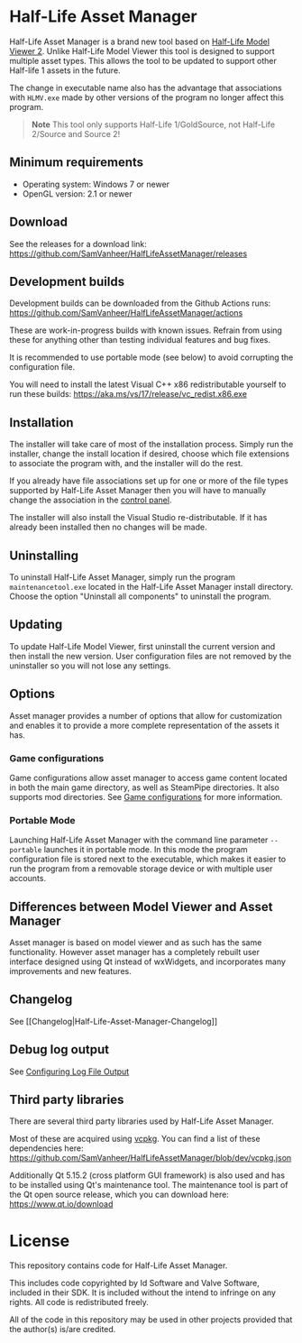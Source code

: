 # Half-Life Asset Manager

Half-Life Asset Manager is a brand new tool based on [Half-Life Model Viewer 2](https://github.com/SamVanheer/HalfLifeModelViewer2). Unlike Half-Life Model Viewer this tool is designed to support multiple asset types. This allows the tool to be updated to support other Half-life 1 assets in the future.

The change in executable name also has the advantage that associations with `HLMV.exe` made by other versions of the program no longer affect this program.

> **Note**
> This tool only supports Half-Life 1/GoldSource, not Half-Life 2/Source and Source 2!

## Minimum requirements

* Operating system: Windows 7 or newer
* OpenGL version: 2.1 or newer

## Download

See the releases for a download link: https://github.com/SamVanheer/HalfLifeAssetManager/releases

## Development builds

Development builds can be downloaded from the Github Actions runs: https://github.com/SamVanheer/HalfLifeAssetManager/actions

These are work-in-progress builds with known issues. Refrain from using these for anything other than testing individual features and bug fixes.

It is recommended to use portable mode (see below) to avoid corrupting the configuration file.

You will need to install the latest Visual C++ x86 redistributable yourself to run these builds: https://aka.ms/vs/17/release/vc_redist.x86.exe

## Installation

The installer will take care of most of the installation process. Simply run the installer, change the install location if desired, choose which file extensions to associate the program with, and the installer will do the rest.

If you already have file associations set up for one or more of the file types supported by Half-Life Asset Manager then you will have to manually change the association in the [control panel](https://www.thewindowsclub.com/change-file-associations-windows).

The installer will also install the Visual Studio re-distributable. If it has already been installed then no changes will be made.

## Uninstalling

To uninstall Half-Life Asset Manager, simply run the program `maintenancetool.exe` located in the Half-Life Asset Manager install directory. Choose the option "Uninstall all components" to uninstall the program.

## Updating

To update Half-Life Model Viewer, first uninstall the current version and then install the new version. User configuration files are not removed by the uninstaller so you will not lose any settings.

## Options

Asset manager provides a number of options that allow for customization and enables it to provide a more complete representation of the assets it has.

### Game configurations

Game configurations allow asset manager to access game content located in both the main game directory, as well as SteamPipe directories. It also supports mod directories. See [Game configurations](/docs/game-configurations.md) for more information.

### Portable Mode

Launching Half-Life Asset Manager with the command line parameter `--portable` launches it in portable mode. In this mode the program configuration file is stored next to the executable, which makes it easier to run the program from a removable storage device or with multiple user accounts.

## Differences between Model Viewer and Asset Manager

Asset manager is based on model viewer and as such has the same functionality. However asset manager has a completely rebuilt user interface designed using Qt instead of wxWidgets, and incorporates many improvements and new features.

## Changelog

See [[Changelog|Half-Life-Asset-Manager-Changelog]]

## Debug log output

See [Configuring Log File Output](/docs/configuring-log-output.md)

## Third party libraries

There are several third party libraries used by Half-Life Asset Manager.

Most of these are acquired using [vcpkg](https://vcpkg.io). You can find a list of these dependencies here: https://github.com/SamVanheer/HalfLifeAssetManager/blob/dev/vcpkg.json

Additionally Qt 5.15.2 (cross platform GUI framework) is also used and has to be installed using Qt's maintenance tool. The maintenance tool is part of the Qt open source release, which you can download here: https://www.qt.io/download

# License

This repository contains code for Half-Life Asset Manager.

This includes code copyrighted by Id Software and Valve Software, included in their SDK. It is included without the intend to infringe on any rights.
All code is redistributed freely.

All of the code in this repository may be used in other projects provided that the author(s) is/are credited.
